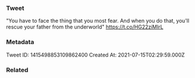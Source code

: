 ### Tweet
"You have to face the thing that you most fear. And when you do that, you'll rescue your father from the underworld" https://t.co/HG22ziMIrL

### Metadata
Tweet ID: 1415498853109862400
Created At: 2021-07-15T02:29:59.000Z

### Related

